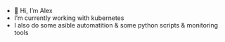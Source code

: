 - 👋 Hi, I’m Alex
- I’m currently working with kubernetes
- I also do some asible automatition & some python scripts & monitoring tools 
